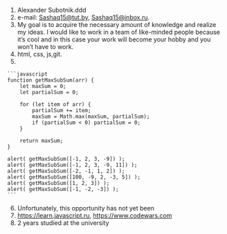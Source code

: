 1.	Alexander Subotnik.ddd
2.	e-mail: Sashaq15@tut.by, Sashaq15@inbox.ru.
3.	My goal is to acquire the necessary amount of knowledge and realize my ideas. I would like to work in a team of like-minded people because it’s cool and in this case your work will become your hobby and you won’t have to work.
4.	html, css, js,git.
5.	
	
	```javascript
    function getMaxSubSum(arr) {  
        let maxSum = 0;  
        let partialSum = 0;  
		  
        for (let item of arr) {  
            partialSum += item;  
            maxSum = Math.max(maxSum, partialSum);  
            if (partialSum < 0) partialSum = 0;  
        }  
		  
        return maxSum;  
    }  
	  
    alert( getMaxSubSum([-1, 2, 3, -9]) );   
    alert( getMaxSubSum([-1, 2, 3, -9, 11]) );   
    alert( getMaxSubSum([-2, -1, 1, 2]) );   
    alert( getMaxSubSum([100, -9, 2, -3, 5]) );   
    alert( getMaxSubSum([1, 2, 3]) );   
    alert( getMaxSubSum([-1, -2, -3]) );  
    ```
	
6.	Unfortunately, this opportunity has not yet been
7.	https://learn.javascript.ru, https://www.codewars.com
8.	2 years studied at the university
